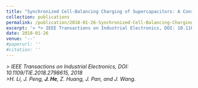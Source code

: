 ```yaml
---
title: "Synchronized Cell-Balancing Charging of Supercapacitors: A Consensus-Based Approach"
collection: publications
permalink: /publication/2018-01-26-Synchronized-Cell-Balancing-Charging/
excerpt: '> *> IEEE Transactions on Industrial Electronics, DOI: 10.1109/TIE.2018.2798615, 2018*<br>> *H. Li, J. Peng, **J. He**, Z. Huang, J. Pan, and J. Wang*.'
date: 2018-01-26
venue: '--'
#paperurl: ''
#citation: ''
---
```

*> IEEE Transactions on Industrial Electronics, DOI: 10.1109/TIE.2018.2798615, 2018*  
*>H. Li, J. Peng, **J. He**, Z. Huang, J. Pan, and J. Wang*.
